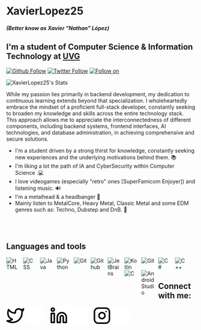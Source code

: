 # XavierLopez25
##### (Better know as Xavier "Nathan" López)
##
##
## I'm a student of Computer Science & Information Technology at [UVG](https://www.uvg.edu.gt/)
[![Github Follow](https://img.shields.io/github/followers/XavierLopez25?label=Follow&color=C9C9C9&style=for-the-badge&logo=github)](https://github.com/XavierLopez25)
[![Twitter Follow](https://img.shields.io/twitter/follow/XLopezN8?color=1DA1F2&logo=twitter&style=for-the-badge)](https://twitter.com/intent/follow?original_referer=https%3A%2F%2Fgithub.com%2FcodeSTACKr&screen_name=XLopezN8)
[![Follow on ](https://img.shields.io/badge/Follow%20on%20Instagram-%40nathan_nugget-orange)](https://www.instagram.com/nathan_nugget/)

![XavierLopez25's Stats](https://github-readme-stats.vercel.app/api?username=XavierLopez25&theme=react&show_icons=true&hide_border=true&count_private=true)

While my passion lies primarily in backend development, my dedication to continuous learning extends beyond that specialization. I wholeheartedly embrace the mindset of a proficient full-stack developer, constantly seeking to broaden my knowledge and skills across the entire technology stack. This approach allows me to appreciate the interconnectedness of different components, including backend systems, frontend interfaces, AI technologies, and database administration, in achieving comprehensive and secure solutions.

- I'm a student driven by a strong thirst for knowledge, constantly seeking new experiences and the underlying motivations behind them. 📚
- I'm liking a lot the path of IA and CyberSecurity within Computer Science .💻
- I love videogames (especially "retro" ones [SuperFamicom Enjoyer]) and listening music. 🔊
- I'm a metalhead & a headbanger 🎸
- Mainly listen to MetalCore, Heavy Metal, Classic Metal and some EDM genres such as: Techno, Dubstep and DnB. 🎵

<br />
<br />

## Languages and tools

[<img align="left" alt="HTML" width="35px" src="https://cdn.jsdelivr.net/gh/devicons/devicon/icons/html5/html5-plain.svg" style="padding-right:10px;" />]()

[<img align="left" alt="CSS" width="35px" src="https://cdn.jsdelivr.net/gh/devicons/devicon/icons/css3/css3-plain.svg" style="padding-right:10px;" />]()

[<img align="left" alt="Java" width="35px" src="https://cdn.jsdelivr.net/gh/devicons/devicon/icons/java/java-original.svg" style="padding-right:10px;" />]()

[<img align="left" alt="Python" width="35px" src="https://cdn.jsdelivr.net/gh/devicons/devicon/icons/python/python-original.svg" style="padding-right:10px;" />]()

[<img align="left" alt="Git" width="35px" src="https://cdn.jsdelivr.net/gh/devicons/devicon/icons/git/git-original.svg" style="padding-right:10px;" />]()

[<img align="left" alt="Github" width="35px" src="https://cdn.jsdelivr.net/gh/devicons/devicon/icons/github/github-original.svg" style="padding-right:10px;" />]()

[<img align="left" alt="JetBrains" width="35px" src="https://cdn.jsdelivr.net/gh/devicons/devicon/icons/jetbrains/jetbrains-original.svg" style="padding-right:10px;" />]()

[<img align="left" alt="Kotlin" width="35px" src="https://cdn.jsdelivr.net/gh/devicons/devicon/icons/kotlin/kotlin-original.svg" style="padding-right:10px;" />]()

[<img align="left" alt="Git" width="35px" src="https://cdn.jsdelivr.net/gh/devicons/devicon/icons/git/git-plain.svg" style="padding-right:10px;" />]()

[<img align="left" alt="C#" width="35px" src="https://cdn.jsdelivr.net/gh/devicons/devicon/icons/csharp/csharp-plain.svg" style="padding-right:10px;" />]()

[<img align="left" alt="C++" width="35px" src="https://cdn.jsdelivr.net/gh/devicons/devicon/icons/cplusplus/cplusplus-plain.svg" style="padding-right:10px;" />]()

[<img align="left" alt="C" width="35px" src="https://cdn.jsdelivr.net/gh/devicons/devicon/icons/c/c-plain.svg" style="padding-right:10px;" />]()

[<img align="left" alt="Android Studio" width="35px" src="https://cdn.jsdelivr.net/gh/devicons/devicon/icons/androidstudio/androidstudio-original.svg" style="padding-right:10px;" />]()


<br />
<br />

## Connect with me:

[![website](./img/twitter-light.svg)](https://twitter.com/XLopezN8#gh-light-mode-only)
[![website](./img/twitter-dark.svg)](https://twitter.com/XLopezN8#gh-dark-mode-only)
&nbsp;&nbsp;
[![website](./img/linkedin-light.svg)](https://www.linkedin.com/in/aroldo-xavier-l%C3%B3pez-osoy-8a2863283//#gh-light-mode-only)
[![website](./img/linkedin-dark.svg)](https://www.linkedin.com/in/mark-alexander-albrand-mendoza/#gh-dark-mode-only)
&nbsp;&nbsp;
[![website](./img/instagram-light.svg)](https://www.instagram.com/nathan_nugget/#gh-light-mode-only)
[![website](./img/instagram-dark.svg)](https://www.instagram.com/nathan_nugget/#gh-dark-mode-only)
